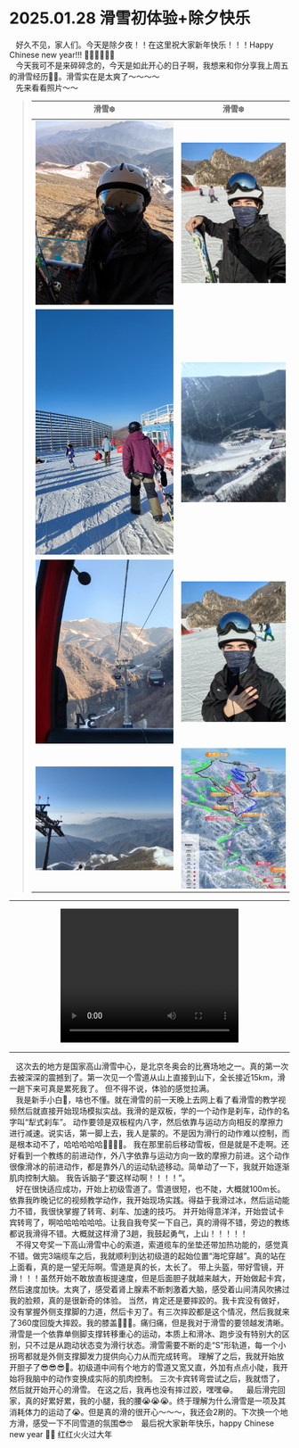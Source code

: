 # 2025.01.28 滑雪初体验+除夕快乐

&nbsp;&nbsp; 好久不见，家人们。今天是除夕夜！！在这里祝大家新年快乐！！！Happy Chinese new year!!! 🥳🥳🤪😜😝😘   
&nbsp;&nbsp; 今天我可不是来碎碎念的，今天是如此开心的日子啊，我想来和你分享我上周五的滑雪经历🎿🎿。滑雪实在是太爽了～～～～   
&nbsp;&nbsp; 先来看看照片～～

> | 滑雪❄️                                              | 滑雪❄️                                               |
> |---------------------------------------------------|----------------------------------------------------|
> | ![image](/ZZGEDA/ggMemory/2591738045634_.pic.jpg) | ![image](/ZZGEDA/ggMemory/2581738045632_.pic.jpg)  |
> | ![image](/ZZGEDA/ggMemory/2561738045628_.pic.jpg) | ![image](/ZZGEDA/ggMemory/2551738045626_.pic.jpg)  |
> | ![image](/ZZGEDA/ggMemory/2541738045624_.pic.jpg) | ![image](/ZZGEDA/ggMemory/2531738045622_.pic.jpg)  |  
> | ![image](/ZZGEDA/ggMemory/2521738045620_.pic.jpg) | ![image](/ZZGEDA/ggMemory/2611738047377_.pic.jpg)  |

--- 
<div style="text-align: center">
    <video width="320" height="240" controls >  
      <source src="/ZZGEDA/ggMemory/260_1738047111.mp4" type="video/mp4">
    </video> 
</div>

---  

&nbsp;&nbsp; 这次去的地方是国家高山滑雪中心，是北京冬奥会的比赛场地之一。真的第一次去被深深的震撼到了。第一次见一个雪道从山上直接到山下，全长接近15km，滑一趟下来可真是累死我了。
但不得不说，体验的感觉拉满。   
&nbsp;&nbsp; 我是新手小白🎿，啥也不懂。就在滑雪的前一天晚上去网上看了看滑雪的教学视频然后就直接开始现场模拟实战。我滑的是双板，学的一个动作是刹车，动作的名字叫“犁式刹车”。
动作要领是双板程内八字，然后依靠与运动方向相反的摩擦力进行减速。说实话，第一脚上去，我人是蒙的。不是因为滑行的动作难以控制，而是根本动不了，哈哈哈哈哈🤣🤣🤣🤣。
我在那里前后移动雪板，但是就是不走啊。还好看到一个教练的前进动作，外八字依靠与运动方向一致的摩擦力前进。这个动作很像滑冰的前进动作，都是靠外八的运动轨迹移动。简单动了一下，我就开始逐渐肌肉控制大脑。
我告诉脑子“要这样动啊！！！！”。   
&nbsp;&nbsp; 好在很快适应成功，开始上初级雪道了。雪道很短，也不陡，大概就100m长。依靠我昨晚记忆的视频教学动作，我开始现场实践。得益于我滑过冰，然后运动能力不错，我很快掌握了转弯、刹车、加速的技巧。
并开始得意洋洋，开始尝试卡宾转弯了，啊哈哈哈哈哈哈。让我自我夸奖一下自己，真的滑得不错，旁边的教练都说我滑得不错。大概就这样滑了3趟，我鼓起勇气，上山！！！！！  
&nbsp;&nbsp; 不得又夸奖一下高山滑雪中心的索道，索道缆车的坐垫还带加热功能的，感觉真不错。做完3端缆车之后，我就顺利到达初级道的起始位置“海坨穿越”。真的站在上面看，真的是一望无际啊。雪道是真的长，太长了。
带上头盔，带好雪镜，开滑！！！虽然开始不敢放直板提速度，但是后面胆子就越来越大，开始做起卡宾，然后速度加快。太爽了，感受着肾上腺素不断刺激着大脑，感受着山间清风吹拂过我的脸颊，真的是很新奇的体验。
当然，肯定还是要摔跤的。我卡宾没有做好，没有掌握外侧支撑脚的力道，然后卡刃了。有三次摔跤都是这个情况，然后我就来了360度回旋大摔跤。我的膝盖🥲😢😭。痛归痛，但是我对于滑雪的要领越发清晰。
滑雪是一个依靠单侧脚支撑转移重心的运动，本质上和滑冰、跑步没有特别大的区别，只不过是从跑动状态变为滑行状态。滑雪需要不断的走“S”形轨道，每一个小拐弯都就是外侧支撑脚发力提供向心力从而完成转弯。
理解了之后，我就开始放开胆子了😎😎😎🚀。初级道中间有个地方的雪道又宽又直，外加有点点小陡，我开始将我脑中的动作变换成实际的肌肉控制。 三次卡宾转弯尝试之后，我就悟了，然后就开始开心的滑雪。
在这之后，我再也没有摔过跤，嘿嘿😁。
&nbsp;&nbsp;  最后滑完回家，真的好累好累，我的小腿，我的腰😭😭😭。终于理解为什么滑雪是一项及其消耗体力的运动了😭。但是真的滑的很开心～～～，我还会2刷的。下次换一个地方滑，感受一下不同雪道的氛围😎🤓
&nbsp;&nbsp; 最后祝大家新年快乐，happy Chinese new year 🥳🤩  红红火火过大年




